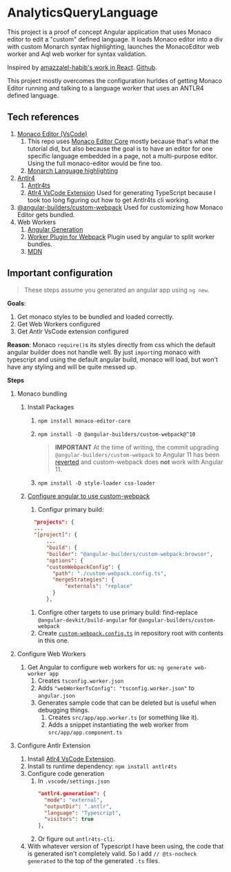 # AnalyticsQueryLanguage

This project is a proof of concept Angular application that uses Monaco editor to edit a "custom" defined language. It loads Monaco editor into a div with custom Monarch syntax highlighting, launches the MonacoEditor web worker and Aql web worker for syntax validation.

Inspired by [amazzalel-habib's work in React](https://medium.com/better-programming/create-a-custom-web-editor-using-typescript-react-antlr-and-monaco-editor-part-1-2f710c69c18c). [Github](https://github.com/amazzalel-habib/TodoLangEditor/tree/add-syntax-highlighter).

This project mostly overcomes the configuration hurldes of getting Monaco Editor running and talking to a language worker that uses an ANTLR4 defined language.

## Tech references

1. [Monaco Editor (VsCode)](https://microsoft.github.io/monaco-editor/)
   1. This repo uses [Monaco Editor Core](https://www.npmjs.com/package/monaco-editor-core) mostly because that's what the tutorial did, but also because the goal is to have an editor for one specific language embedded in a page, not a multi-purpose editor. Using the full monaco-editor would be fine too.
   1. [Monarch Language highlighting](https://microsoft.github.io/monaco-editor/monarch.html)
1. [Antlr4](https://www.antlr.org/)
   1. [Antlr4ts](https://github.com/tunnelvisionlabs/antlr4ts)
   1. [Atlr4 VsCode Extension](https://marketplace.visualstudio.com/items?itemName=mike-lischke.vscode-antlr4) Used for generating TypeScript because I took too long figuring out how to get Antlr4ts cli working.
1. [@angular-builders/custom-webpack](https://github.com/just-jeb/angular-builders/tree/master/packages/custom-webpack) Used for customizing how Monaco Editor gets bundled.
1. Web Workers
   1. [Angular Generation](https://angular.io/guide/web-worker)
   1. [Worker Plugin for Webpack](https://github.com/GoogleChromeLabs/worker-plugin) Plugin used by angular to split worker bundles.
   1. [MDN](https://developer.mozilla.org/en-US/docs/Web/API/Web_Workers_API/Using_web_workers)

## Important configuration

> These steps assume you generated an angular app using `ng new`.

**Goals**:

1. Get monaco styles to be bundled and loaded correctly.
2. Get Web Workers configured
3. Get Antlr VsCode extension configured

**Reason**: Monaco `require()`s its styles directly from css which the default angular builder does not handle well. By just `import`ing monaco with typescript and using the default angular build, monaco will load, but won't have any styling and will be quite messed up.

**Steps**

1.  Monaco bundling

    1. Install Packages

       1. `npm install monaco-editor-core`
       1. `npm install -D @angular-builders/custom-webpack@^10`

          > **IMPORTANT** At the time of writing, the commit upgrading `@angular-builders/custom-webpack` to Angular 11 has been [reverted](https://github.com/just-jeb/angular-builders/pull/878) and custom-webpack does **not** work with Angular 11.

       1. `npm install -D style-loader css-loader`

    1. [Configure angular to use custom-webpack](https://github.com/just-jeb/angular-builders/tree/master/packages/custom-webpack#usage)

       1. Configur primary build:

       ```json
         "projects": {
         ...
         "[project]": {
             ...
             "build": {
             "builder": "@angular-builders/custom-webpack:browser",
             "options": {
             "customWebpackConfig": {
               "path": "./custom-webpack.config.ts",
               "mergeStrategies": {
                   "externals": "replace"
               }
             },
       ```

       1. Configre other targets to use primary build: find-replace `@angular-devkit/build-angular` for `@angular-builders/custom-webpack`
       1. Create [`custom-webpack.config.ts`](./custom-webpack.config.ts) in repository root with contents in this one.

1.  Configure Web Workers
    1. Get Angular to configure web workers for us: `ng generate web-worker app`
       1. Creates `tsconfig.worker.json`
       1. Adds `"webWorkerTsConfig": "tsconfig.worker.json"` to `angular.json`
       1. Generates sample code that can be deleted but is useful when debugging things.
          1. Creates `src/app/app.worker.ts` (or something like it).
          1. Adds a snippet instantiating the web worker from `src/app/app.component.ts`
1.  Configure Antlr Extension
    1. Install [Atlr4 VsCode Extension](https://marketplace.visualstudio.com/items?itemName=mike-lischke.vscode-antlr4).
    1. Install ts runtime dependency: `npm install antlr4ts`
    1. Configure code generation
       1. In `.vscode/settings.json`
          ```json
          "antlr4.generation": {
            "mode": "external",
            "outputDir": ".antlr",
            "language": "Typescript",
            "visitors": true
          },
          ```
       1. Or figure out `antlr4ts-cli`.
    1. With whatever version of Typescript I have been using, the code that is generated isn't completely valid. So I add `// @ts-nocheck generated` to the top of the generated `.ts` files.
